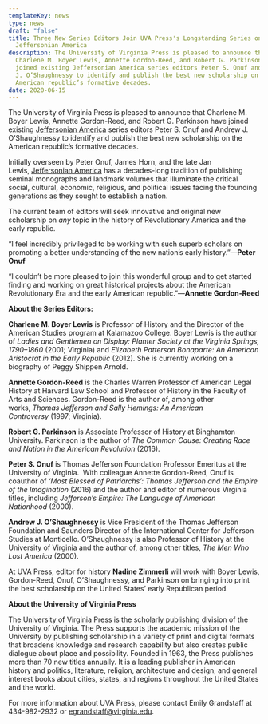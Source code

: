 ```yaml
---
templateKey: news
type: news
draft: "false"
title: Three New Series Editors Join UVA Press's Longstanding Series on
  Jeffersonian America
description: The University of Virginia Press is pleased to announce that
  Charlene M. Boyer Lewis, Annette Gordon-Reed, and Robert G. Parkinson have
  joined existing Jeffersonian America series editors Peter S. Onuf and Andrew
  J. O’Shaughnessy to identify and publish the best new scholarship on the
  American republic’s formative decades.
date: 2020-06-15
---
```

The University of Virginia Press is pleased to announce that Charlene M. Boyer Lewis, Annette Gordon-Reed, and Robert G. Parkinson have joined existing [Jeffersonian America](https://www.upress.virginia.edu/series/jeffersonian-america) series editors Peter S. Onuf and Andrew J. O’Shaughnessy to identify and publish the best new scholarship on the American republic’s formative decades.

Initially overseen by Peter Onuf, James Horn, and the late Jan Lewis, [Jeffersonian America](https://www.upress.virginia.edu/series/jeffersonian-america) has a decades-long tradition of publishing seminal monographs and landmark volumes that illuminate the critical social, cultural, economic, religious, and political issues facing the founding generations as they sought to establish a nation.

The current team of editors will seek innovative and original new scholarship on *any* topic in the history of Revolutionary America and the early republic.

“I feel incredibly privileged to be working with such superb scholars on promoting a better understanding of the new nation’s early history.”—**Peter Onuf**

“I couldn’t be more pleased to join this wonderful group and to get started finding and working on great historical projects about the American Revolutionary Era and the early American republic.”—**Annette Gordon-Reed**

**About the Series Editors:**

**Charlene M. Boyer Lewis** is Professor of History and the Director of the American Studies program at Kalamazoo College. Boyer Lewis is the author of *Ladies and Gentlemen on Display: Planter Society at the Virginia Springs, 1790–1860* (2001; Virginia) and *Elizabeth Patterson Bonaparte: An American Aristocrat in the Early Republic* (2012). She is currently working on a biography of Peggy Shippen Arnold.

**Annette Gordon-Reed** is the Charles Warren Professor of American Legal History at Harvard Law School and Professor of History in the Faculty of Arts and Sciences. Gordon-Reed is the author of, among other works, *Thomas Jefferson and Sally Hemings: An American Controversy* (1997; Virginia).

**Robert G. Parkinson** is Associate Professor of History at Binghamton University. Parkinson is the author of *The Common Cause: Creating Race and Nation in the American Revolution* (2016).

**Peter S. Onuf** is Thomas Jefferson Foundation Professor Emeritus at the University of Virginia.  With colleague Annette Gordon-Reed, Onuf is coauthor of *‘Most Blessed of Patriarchs’: Thomas Jefferson and the Empire of the Imagination* (2016) and the author and editor of numerous Virginia titles, including *Jefferson’s Empire: The Language of American Nationhood* (2000).

**Andrew J. O’Shaughnessy** is Vice President of the Thomas Jefferson Foundation and Saunders Director of the International Center for Jefferson Studies at Monticello. O’Shaughnessy is also Professor of History at the University of Virginia and the author of, among other titles, *The Men Who Lost America* (2000).

At UVA Press, editor for history **Nadine Zimmerli** will work with Boyer Lewis, Gordon-Reed, Onuf, O’Shaughnessy, and Parkinson on bringing into print the best scholarship on the United States’ early Republican period.

**About the University of Virginia Press**

The University of Virginia Press is the scholarly publishing division of the University of Virginia. The Press supports the academic mission of the University by publishing scholarship in a variety of print and digital formats that broadens knowledge and research capability but also creates public dialogue about place and possibility. Founded in 1963, the Press publishes more than 70 new titles annually. It is a leading publisher in American history and politics, literature, religion, architecture and design, and general interest books about cities, states, and regions throughout the United States and the world.

For more information about UVA Press, please contact Emily Grandstaff at 434-982-2932 or [egrandstaff@virginia.edu](mailto:egrandstaff@virginia.edu).